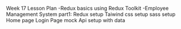 Week 17 Lesson Plan
-Redux basics using Redux Toolkit
-Employee Management System part1:
Redux setup
Taiwind css setup
sass setup
Home page
Login Page
mock Api setup with data
